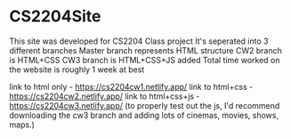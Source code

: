 # CS2204Site

This site was developed for CS2204 Class project
It's seperated into 3 different branches
Master branch represents HTML structure
CW2 branch is HTML+CSS 
CW3 branch is HTML+CSS+JS added
Total time worked on the website is roughly 1 week at best

link to html only - https://cs2204cw1.netlify.app/
link to html+css - https://cs2204cw2.netlify.app/
link to html+css+js - https://cs2204cw3.netlify.app/
(to properly test out the js, I'd recommend downloading the cw3 branch and adding lots of cinemas, movies, shows, maps.)
